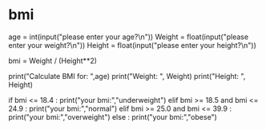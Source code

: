 # bmi

age = int(input("please enter your age?\n"))
Weight = float(input("please enter your weight?\n"))
Height = float(input("please enter your height?\n"))


bmi = Weight / (Height**2)

print("Calculate BMI for: ",age)
print("Weight: ", Weight)
print("Height: ", Height)

if bmi <= 18.4 :
    print("your bmi:","underweight")
elif bmi >= 18.5 and bmi <= 24.9 :
        print("your bmi:","normal")
elif bmi >= 25.0 and bmi <= 39.9 :
    print("your bmi:","overweight")
else :
     print("your bmi:","obese")
